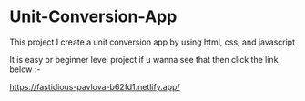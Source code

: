 # Unit-Conversion-App
This project I create a unit conversion app by using html, css, and javascript

It is easy or beginner level project if u wanna see that then click the link below :-

https://fastidious-pavlova-b62fd1.netlify.app/
